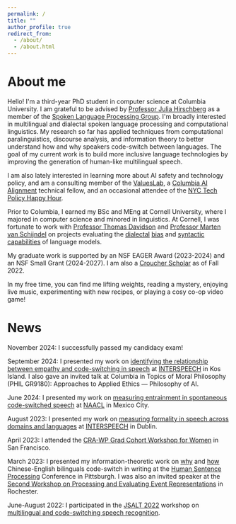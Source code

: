```yaml
---
permalink: /
title: ""
author_profile: true
redirect_from: 
  - /about/
  - /about.html
---
```


About me
======
Hello! I'm a third-year PhD student in computer science at Columbia University. I am grateful to be advised by [Professor Julia Hirschberg](http://www.cs.columbia.edu/~julia/) as a member of the [Spoken Language Processing Group](http://www.cs.columbia.edu/speech/). I'm broadly interested in multilingual and dialectal spoken language processing and computational linguistics. My research so far has applied techniques from computational paralinguistics, discourse analysis, and information theory to better understand how and why speakers code-switch between languages. The goal of my current work is to build more inclusive language technologies by improving the generation of human-like multilingual speech. 

I am also lately interested in learning more about AI safety and technology policy, and am a consulting member of the [ValuesLab](https://valueslab.github.io/), a [Columbia AI Alignment](https://www.cualignment.org/) technical fellow, and an occasional attendee of the [NYC Tech Policy Happy Hour](https://buttondown.com/nyctechpolicyhh/archive/). 

Prior to Columbia, I earned my BSc and MEng at Cornell University, where I majored in computer science and minored in linguistics. At Cornell, I was fortunate to work with [Professor Thomas Davidson](https://www.thomasrdavidson.com/) and [Professor Marten van Schijndel](https://vansky.github.io/) on projects evaluating the [dialectal](https://aclanthology.org/W19-3504/) [bias](https://arxiv.org/abs/2005.13041) and [syntactic capabilities](https://aclanthology.org/2020.conll-1.39/) of language models.

My graduate work is supported by an NSF EAGER Award (2023-2024) and an NSF Small Grant (2024-2027). I am also a [Croucher Scholar](https://scholars.croucher.org.hk/) as of Fall 2022. 

In my free time, you can find me lifting weights, reading a mystery, enjoying live music, experimenting with new recipes, or playing a cosy co-op video game!

News
======

November 2024: I successfully passed my candidacy exam!

September 2024: I presented my work on [identifying the relationship between empathy and code-switching in speech](https://drive.google.com/file/d/1jY9nog4FyECMXWjAgNphCob_WKy5jsFB/view?usp=sharing) at [INTERSPEECH](https://interspeech2024.org/) in Kos Island. I also gave an invited talk at Columbia in Topics of Moral Philosophy (PHIL GR9180): Approaches to Applied Ethics — Philosophy of AI.<br />

June 2024: I presented my work on [measuring entrainment in spontaneous code-switched speech](https://drive.google.com/file/d/1quFYks65WHuJflX2KV8rLtCiRIHiKSHD/view?usp=sharing) at [NAACL](https://2024.naacl.org/) in Mexico City. <br />


August 2023: I presented my work on [measuring formality in speech across domains and languages](https://drive.google.com/file/d/1DbgIioUGxJWeT5z782y6t1U3W87OvMGx/view?usp=sharing) at [INTERSPEECH](https://interspeech2023.org/) in Dublin. <br />


April 2023: I attended the [CRA-WP Grad Cohort Workshop for Women](https://cra.org/cra-wp/grad-cohort-for-women/) in San Francisco. <br />


March 2023: I presented my information-theoretic work on [why](https://drive.google.com/file/d/1eQKUZO3zs4Hmzm8io7kPhimBpO3BKW-d/view?usp=sharing) and [how](https://drive.google.com/file/d/1GEUtgCu7sFvSetGI_OjTWv1G_2LLiJDh/view?usp=sharing) Chinese-English bilinguals code-switch in writing at the [Human Sentence Processing](https://lrdc.pitt.edu/HSP2023/) Conference in Pittsburgh. I was also an invited speaker at the [Second Workshop on Processing and Evaluating Event Representations](https://peer-workshop.github.io/) in Rochester. <br />


June-August 2022: I participated in the [JSALT 2022](https://www.clsp.jhu.edu/2022-eighth-frederick-jelinek-memorial-summer-workshop/) workshop on [multilingual and code-switching speech recognition](https://www.clsp.jhu.edu/multilingual-and-code-switching/).
